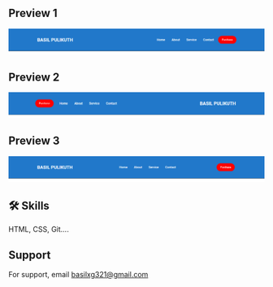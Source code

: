 ## Preview 1

![Portfolio](./navbar-1/images/preview1.png)

## Preview 2

![Portfolio](./navbar-1/images/preview2.png)

## Preview 3

![Portfolio](./navbar-1/images/preview3.png)


## 🛠 Skills

HTML, CSS, Git....


## Support

For support, email basilxg321@gmail.com



